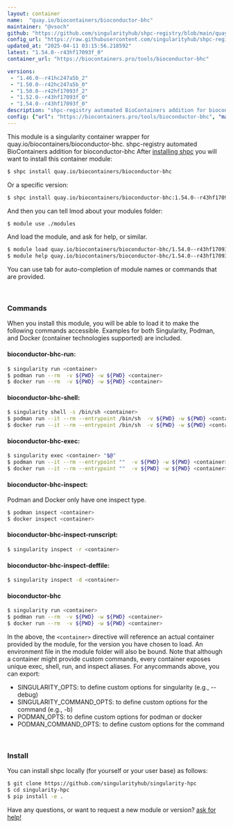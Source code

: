 ```yaml
---
layout: container
name:  "quay.io/biocontainers/bioconductor-bhc"
maintainer: "@vsoch"
github: "https://github.com/singularityhub/shpc-registry/blob/main/quay.io/biocontainers/bioconductor-bhc/container.yaml"
config_url: "https://raw.githubusercontent.com/singularityhub/shpc-registry/main/quay.io/biocontainers/bioconductor-bhc/container.yaml"
updated_at: "2025-04-11 03:15:56.218592"
latest: "1.54.0--r43hf17093f_0"
container_url: "https://biocontainers.pro/tools/bioconductor-bhc"

versions:
 - "1.46.0--r41hc247a5b_2"
 - "1.50.0--r42hc247a5b_0"
 - "1.50.0--r42hf17093f_2"
 - "1.52.0--r43hf17093f_0"
 - "1.54.0--r43hf17093f_0"
description: "shpc-registry automated BioContainers addition for bioconductor-bhc"
config: {"url": "https://biocontainers.pro/tools/bioconductor-bhc", "maintainer": "@vsoch", "description": "shpc-registry automated BioContainers addition for bioconductor-bhc", "latest": {"1.54.0--r43hf17093f_0": "sha256:0419d3f8d2e443841e3ed800a7f080a1d225bb013517cdc49a4fef61fd7f011c"}, "tags": {"1.46.0--r41hc247a5b_2": "sha256:eaeaa5fce595d8fd891d3565ed3ec6843b64905ec66b0e7dbf831abc1fb26db3", "1.50.0--r42hc247a5b_0": "sha256:06d11ac54cd4f9d13c39d9d369a2ceb630f556886d6fb3f3403df9a043f1d268", "1.50.0--r42hf17093f_2": "sha256:bf346bf78770e99df6bd7b2362187c01b41e01b2d9b69e3d233dd0a6f6c6e9c5", "1.52.0--r43hf17093f_0": "sha256:3137a38a91a7e0ae2704d23ef3d26bd1a60bd9ea5b6c7aa8c1cbb8ae2576a066", "1.54.0--r43hf17093f_0": "sha256:0419d3f8d2e443841e3ed800a7f080a1d225bb013517cdc49a4fef61fd7f011c"}, "docker": "quay.io/biocontainers/bioconductor-bhc"}
---
```


This module is a singularity container wrapper for quay.io/biocontainers/bioconductor-bhc.
shpc-registry automated BioContainers addition for bioconductor-bhc
After [installing shpc](#install) you will want to install this container module:


```bash
$ shpc install quay.io/biocontainers/bioconductor-bhc
```

Or a specific version:

```bash
$ shpc install quay.io/biocontainers/bioconductor-bhc:1.54.0--r43hf17093f_0
```

And then you can tell lmod about your modules folder:

```bash
$ module use ./modules
```

And load the module, and ask for help, or similar.

```bash
$ module load quay.io/biocontainers/bioconductor-bhc/1.54.0--r43hf17093f_0
$ module help quay.io/biocontainers/bioconductor-bhc/1.54.0--r43hf17093f_0
```

You can use tab for auto-completion of module names or commands that are provided.

<br>

### Commands

When you install this module, you will be able to load it to make the following commands accessible.
Examples for both Singularity, Podman, and Docker (container technologies supported) are included.

#### bioconductor-bhc-run:

```bash
$ singularity run <container>
$ podman run --rm  -v ${PWD} -w ${PWD} <container>
$ docker run --rm  -v ${PWD} -w ${PWD} <container>
```

#### bioconductor-bhc-shell:

```bash
$ singularity shell -s /bin/sh <container>
$ podman run --it --rm --entrypoint /bin/sh  -v ${PWD} -w ${PWD} <container>
$ docker run --it --rm --entrypoint /bin/sh  -v ${PWD} -w ${PWD} <container>
```

#### bioconductor-bhc-exec:

```bash
$ singularity exec <container> "$@"
$ podman run --it --rm --entrypoint ""  -v ${PWD} -w ${PWD} <container> "$@"
$ docker run --it --rm --entrypoint ""  -v ${PWD} -w ${PWD} <container> "$@"
```

#### bioconductor-bhc-inspect:

Podman and Docker only have one inspect type.

```bash
$ podman inspect <container>
$ docker inspect <container>
```

#### bioconductor-bhc-inspect-runscript:

```bash
$ singularity inspect -r <container>
```

#### bioconductor-bhc-inspect-deffile:

```bash
$ singularity inspect -d <container>
```



#### bioconductor-bhc

```bash
$ singularity run <container>
$ podman run --rm  -v ${PWD} -w ${PWD} <container>
$ docker run --rm  -v ${PWD} -w ${PWD} <container>
```


In the above, the `<container>` directive will reference an actual container provided
by the module, for the version you have chosen to load. An environment file in the
module folder will also be bound. Note that although a container
might provide custom commands, every container exposes unique exec, shell, run, and
inspect aliases. For anycommands above, you can export:

 - SINGULARITY_OPTS: to define custom options for singularity (e.g., --debug)
 - SINGULARITY_COMMAND_OPTS: to define custom options for the command (e.g., -b)
 - PODMAN_OPTS: to define custom options for podman or docker
 - PODMAN_COMMAND_OPTS: to define custom options for the command

<br>

### Install

You can install shpc locally (for yourself or your user base) as follows:

```bash
$ git clone https://github.com/singularityhub/singularity-hpc
$ cd singularity-hpc
$ pip install -e .
```

Have any questions, or want to request a new module or version? [ask for help!](https://github.com/singularityhub/singularity-hpc/issues)